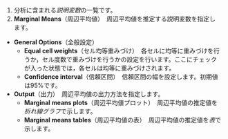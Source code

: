 1. 分析に含まれる*説明変数*の一覧です。
2. **Marginal Means**（周辺平均値）　周辺平均値を推定する説明変数を指定します。
+ **General Options**（全般設定）
    - **Equal cell weights**（セル均等重みづけ）　各セルに均等に重みづけを行うか，セル度数で重みづけを行うかの設定を行います。ここにチェックが入った状態では，各セルは均等に重みづけされます。
    - **Confidence interval**（信頼区間）　信頼区間の幅を設定します。初期値は95%です。
+ **Output**（出力）　周辺平均値の出力方法を指定します。
    - **Marginal means plots**（周辺平均値プロット）　周辺平均値の推定値を*折れ線グラフ*で示します。
    - **Marginal means tables**（周辺平均値の表）　周辺平均値の推定値を*表*で示します。
